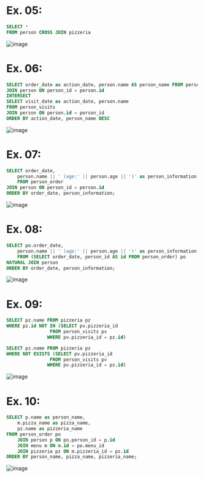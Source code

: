 # Ex. 05:

```sql
SELECT *
FROM person CROSS JOIN pizzeria
```

![image](https://github.com/benvito/sql_training/assets/72844642/0233d7ae-5cec-4a9a-bd91-125372f4cf91)

# Ex. 06:

```sql
SELECT order_date as action_date, person.name AS person_name FROM person_order
JOIN person ON person_id = person.id
INTERSECT 
SELECT visit_date as action_date, person.name
FROM person_visits
JOIN person ON person.id = person_id
ORDER BY action_date, person_name DESC
```
![image](https://github.com/benvito/sql_training/assets/72844642/3fa7eb57-cfd6-4da7-9d5e-0c3fbdbd25b0)


# Ex. 07:

```sql
SELECT order_date, 
	person.name || ' (age:' || person.age || ')' as person_information 
	FROM person_order
JOIN person ON person_id = person.id
ORDER BY order_date, person_information;
```

![image](https://github.com/benvito/sql_training/assets/72844642/b5ffc0c9-c06e-4634-97e8-0126de5c34e5)


# Ex. 08:

```sql
SELECT po.order_date, 
	person.name || ' (age:' || person.age || ')' as person_information 
	FROM (SELECT order_date, person_id AS id FROM person_order) po
NATURAL JOIN person
ORDER BY order_date, person_information;
```

![image](https://github.com/benvito/sql_training/assets/72844642/47ae902c-34f8-468b-9369-3e08adce9bbf)

# Ex. 09:

```sql
SELECT pz.name FROM pizzeria pz
WHERE pz.id NOT IN (SELECT pv.pizzeria_id
				FROM person_visits pv
			   WHERE pv.pizzeria_id = pz.id)

SELECT pz.name FROM pizzeria pz
WHERE NOT EXISTS (SELECT pv.pizzeria_id
				FROM person_visits pv
			   WHERE pv.pizzeria_id = pz.id)
```

![image](https://github.com/benvito/sql_training/assets/72844642/16ca3bb3-61fc-452b-93ec-eccce4cb749c)

# Ex. 10:

```sql
SELECT p.name as person_name,
	m.pizza_name as pizza_name,
	pz.name as pizzeria_name
FROM person_order po
	JOIN person p ON po.person_id = p.id
	JOIN menu m ON m.id = po.menu_id
	JOIN pizzeria pz ON m.pizzeria_id = pz.id 
ORDER BY person_name, pizza_name, pizzeria_name;
```
![image](https://github.com/benvito/sql_training/assets/72844642/48906403-247a-4dc0-a43a-e178f0b029db)

